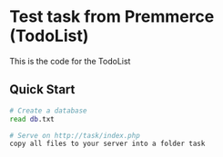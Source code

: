# Test task from Premmerce  (TodoList)

This is the code for the TodoList

## Quick Start

```bash
# Create a database
read db.txt

# Serve on http://task/index.php
copy all files to your server into a folder task

```
